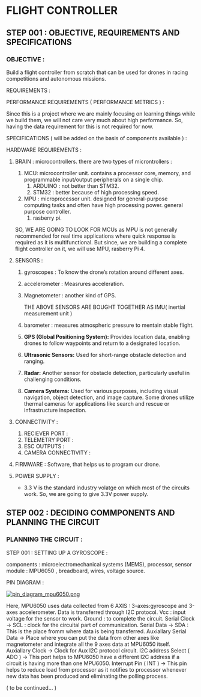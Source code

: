 # FLIGHT CONTROLLER

## STEP 001 : OBJECTIVE, REQUIREMENTS AND SPECIFICATIONS

### OBJECTIVE :

Build a flight controller from scratch that can be used for drones in racing competitions and autonomous missions.

REQUIREMENTS  :

PERFORMANCE REQUIREMENTS ( PERFORMANCE METRICS ) :

Since this is a project where we are mainly focusing on learning things while we build them, we will not care very much about high performance. So, having the data requirement for this is not required for now.

SPECIFICATIONS ( will be added on the basis of components available ) :

HARDWARE REQUIREMENTS : 

1. BRAIN : microcontrollers. there are two types of microntrollers :
    1. MCU: microcontroller unit.  contains a processor core, memory, and programmable input/output peripherals on a single chip.
        1. ARDUINO : not better than STM32.
        2. STM32 : better because of high processing speed.
    2. MPU : microprocessor unit.  designed for general-purpose computing tasks and often have high processing power. general purpose controller.
        1. rasberry pi.
    
    SO, WE ARE GOING TO LOOK FOR MCUs as MPU is not generally recommended for real time applications where quick response is required as it is multifunctional. But since, we are building a complete flight controller on it, we will use MPU, rasberry Pi 4.
    
2. SENSORS : 
    1. gyroscopes : To know the drone’s rotation around different axes.
    2.  accelerometer : Measrures acceleration.
    3. Magnetometer : another kind of GPS.
        
        THE ABOVE SENSORS ARE BOUGHT TOGETHER AS IMU( inertial measurement unit )
        
    4. barometer : measures atmospheric pressure to mentain stable flight.
    5. **GPS (Global Positioning System):** Provides location data, enabling drones to follow waypoints and return to a designated location. 
    6. **Ultrasonic Sensors:** Used for short-range obstacle detection and ranging.
    7. **Radar:** Another sensor for obstacle detection, particularly useful in challenging conditions.
    8. **Camera Systems:** Used for various purposes, including visual navigation, object detection, and image capture. Some drones utilize thermal cameras for applications like search and rescue or infrastructure inspection.
3. CONNECTIVITY :
    1. RECIEVER PORT :
    2. TELEMETRY PORT :
    3. ESC OUTPUTS : 
    4. CAMERA CONNECTIVITY :
4. FIRMWARE : Software, that helps us to program our drone.
5. POWER SUPPLY :
    - 3.3 V is the standard industry volatge on which most of the circuits work. So, we are going to give 3.3V power supply.

## STEP 002 : DECIDING COMMPONENTS AND PLANNING THE CIRCUIT

### PLANNING THE CIRCUIT :
  STEP 001 : 
SETTING UP A GYROSCOPE : 

components : microelectromechanical systems (MEMS), processor, sensor module : MPU6050 , breadboard, wires, voltage source.

PIN DIAGRAM : 

[![pin_diagram_mpu6050.png](attachment:de70c617-09f5-4078-aac0-db606f2674d9:20241114235404375.png)](https://www.ariat-tech.com/upfile/images/a2/20241114235404375.png)

Here, MPU6050 uses data collected from 6 AXIS : 3-axes:gyroscope and 3-axes accelerometer.
Data is transferred through I2C protocol. 
Vcc : input voltage for the sensor to work.
Ground : to complete the circuit.
Serial Clock → SCL : clock for the circuital part of communication.
Serial Data → SDA : This is the place fromm where data is being transferred.
Auxiallary Serial Data → Place where you can put the data from other axes like magnetometer and integrate all the 9 axes data at MPU6050 itself.
Auxiallary Clock → Clock for Aux I2C protocol circuit.
I2C address Select ( ADO ) → This port helps to MPU6050 have a different I2C address if a circuit is having more than one MPU6050.
Interrupt Pin ( INT ) → This pin helps to reduce load from processor as it notifies to processor whenever new data has been produced and eliminating the polling process.

( to be continued… )
